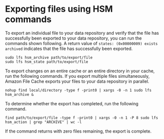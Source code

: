 # Exporting files using HSM commands<a name="exporting-files-hsm"></a>

To export an individual file to your data repository and verify that the file has successfully been exported to your data repository, you can run the commands shown following\. A return value of `states: (0x00000009) exists archived` indicates that the file has successfully been exported\.

```
sudo lfs hsm_archive path/to/export/file
sudo lfs hsm_state path/to/export/file
```

To export changes on an entire cache or an entire directory in your cache, run the following commands\. If you export multiple files simultaneously, Amazon File Cache exports your files to your data repository in parallel\.

```
nohup find local/directory -type f -print0 | xargs -0 -n 1 sudo lfs hsm_archive &
```

To determine whether the export has completed, run the following command\.

```
find path/to/export/file -type f -print0 | xargs -0 -n 1 -P 8 sudo lfs hsm_action | grep "ARCHIVE" | wc -l
```

If the command returns with zero files remaining, the export is complete\.